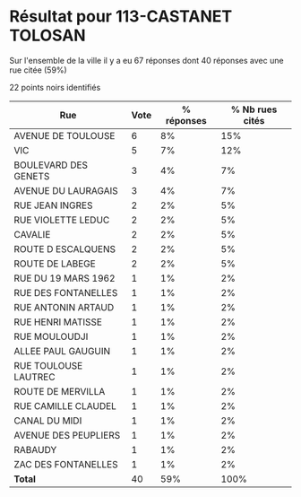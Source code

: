 # Résultat pour 113-CASTANET TOLOSAN

Sur l'ensemble de la ville il y a eu 67 réponses dont 40 réponses avec une rue citée (59%)

22 points noirs identifiés

| Rue | Vote | % réponses | % Nb rues cités|
|-----|------|------------|----------------|
| AVENUE DE TOULOUSE | 6 | 8% | 15%|
| VIC | 5 | 7% | 12%|
| BOULEVARD DES GENETS | 3 | 4% | 7%|
| AVENUE DU LAURAGAIS | 3 | 4% | 7%|
| RUE JEAN INGRES | 2 | 2% | 5%|
| RUE VIOLETTE LEDUC | 2 | 2% | 5%|
| CAVALIE | 2 | 2% | 5%|
| ROUTE D ESCALQUENS | 2 | 2% | 5%|
| ROUTE DE LABEGE | 2 | 2% | 5%|
| RUE DU 19 MARS 1962 | 1 | 1% | 2%|
| RUE DES FONTANELLES | 1 | 1% | 2%|
| RUE ANTONIN ARTAUD | 1 | 1% | 2%|
| RUE HENRI MATISSE | 1 | 1% | 2%|
| RUE MOULOUDJI | 1 | 1% | 2%|
| ALLEE PAUL GAUGUIN | 1 | 1% | 2%|
| RUE TOULOUSE LAUTREC | 1 | 1% | 2%|
| ROUTE DE MERVILLA | 1 | 1% | 2%|
| RUE CAMILLE CLAUDEL | 1 | 1% | 2%|
| CANAL DU MIDI | 1 | 1% | 2%|
| AVENUE DES PEUPLIERS | 1 | 1% | 2%|
| RABAUDY | 1 | 1% | 2%|
| ZAC DES FONTANELLES | 1 | 1% | 2%|
| **Total** | 40 | 59% | 100%|
